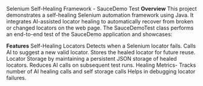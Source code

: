 Selenium Self-Healing Framework - SauceDemo Test
**Overview**
This project demonstrates a self-healing Selenium automation framework using Java. It integrates AI-assisted locator healing to automatically recover from broken or changed locators
on the web page.
The SauceDemoTest class performs an end-to-end test of the SauceDemo application and showcases:

**Features**
Self-Healing Locators
Detects when a Selenium locator fails.
Calls AI to suggest a new valid locator.
Stores the healed locator for future reuse.
Locator Storage by maintaining a persistent JSON storage of healed locators.
Reduces AI calls on subsequent test runs.
Healing Metrics- Tracks number of AI healing calls and self storage calls
Helps in debugging locator failures.
